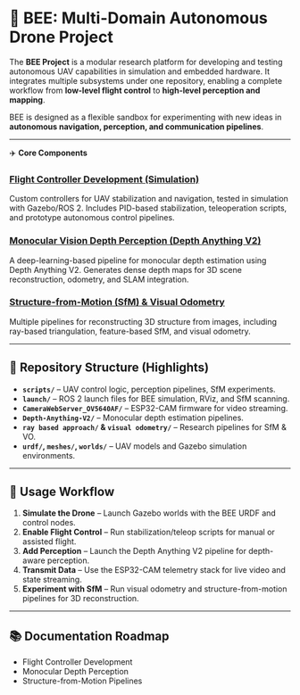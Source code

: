 # 🐝 BEE: Multi-Domain Autonomous Drone Project

The **BEE Project** is a modular research platform for developing and testing autonomous UAV capabilities in simulation and embedded hardware. It integrates multiple subsystems under one repository, enabling a complete workflow from **low-level flight control** to **high-level perception and mapping**.

BEE is designed as a flexible sandbox for experimenting with new ideas in **autonomous navigation, perception, and communication pipelines**.

---

✈️ **Core Components**

### [Flight Controller Development (Simulation)](bee/scripts/README.md)
Custom controllers for UAV stabilization and navigation, tested in simulation with Gazebo/ROS 2. Includes PID-based stabilization, teleoperation scripts, and prototype autonomous control pipelines.

### [Monocular Vision Depth Perception (Depth Anything V2)](bee/scripts/Depth-Anything-V2/README.md)
A deep-learning-based pipeline for monocular depth estimation using Depth Anything V2. Generates dense depth maps for 3D scene reconstruction, odometry, and SLAM integration.

### [Structure-from-Motion (SfM) & Visual Odometry](bee/sfm_practice/Transformers_Age_of_Extinction_Mega_1Step_Bumblebee_Figure_1/README.md)
Multiple pipelines for reconstructing 3D structure from images, including ray-based triangulation, feature-based SfM, and visual odometry.

    
---

## 📂 Repository Structure (Highlights)

- **`scripts/`** – UAV control logic, perception pipelines, SfM experiments.
- **`launch/`** – ROS 2 launch files for BEE simulation, RViz, and SfM scanning.
- **`CameraWebServer_OV5640AF/`** – ESP32-CAM firmware for video streaming.
- **`Depth-Anything-V2/`** – Monocular depth estimation pipelines.
- **`ray based approach/` & `visual odometry/`** – Research pipelines for SfM & VO.
- **`urdf/`, `meshes/`, `worlds/`** – UAV models and Gazebo simulation environments.

---

## 🚀 Usage Workflow

1. **Simulate the Drone** – Launch Gazebo worlds with the BEE URDF and control nodes.
2. **Enable Flight Control** – Run stabilization/teleop scripts for manual or assisted flight.
3. **Add Perception** – Launch the Depth Anything V2 pipeline for depth-aware perception.
4. **Transmit Data** – Use the ESP32-CAM telemetry stack for live video and state streaming.
5. **Experiment with SfM** – Run visual odometry and structure-from-motion pipelines for 3D reconstruction.

---

## 📚 Documentation Roadmap

- Flight Controller Development
- Monocular Depth Perception
- Structure-from-Motion Pipelines
